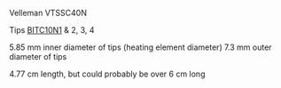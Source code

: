 

Velleman VTSSC40N

Tips
[BITC10N1](https://www.velleman.eu/products/view/?id=349687)
& 2, 3, 4



5.85 mm inner diameter of tips (heating element diameter)
7.3 mm outer diameter of tips

4.77 cm length, but could probably be over 6 cm long

